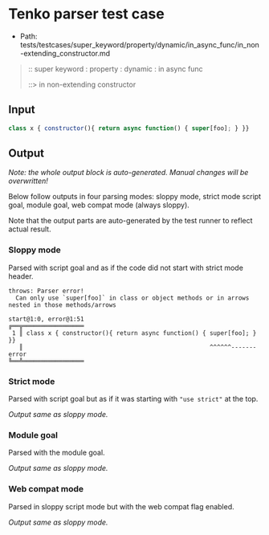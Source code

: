 # Tenko parser test case

- Path: tests/testcases/super_keyword/property/dynamic/in_async_func/in_non-extending_constructor.md

> :: super keyword : property : dynamic : in async func
>
> ::> in non-extending constructor

## Input

`````js
class x { constructor(){ return async function() { super[foo]; } }}
`````

## Output

_Note: the whole output block is auto-generated. Manual changes will be overwritten!_

Below follow outputs in four parsing modes: sloppy mode, strict mode script goal, module goal, web compat mode (always sloppy).

Note that the output parts are auto-generated by the test runner to reflect actual result.

### Sloppy mode

Parsed with script goal and as if the code did not start with strict mode header.

`````
throws: Parser error!
  Can only use `super[foo]` in class or object methods or in arrows nested in those methods/arrows

start@1:0, error@1:51
╔══╦═════════════════
 1 ║ class x { constructor(){ return async function() { super[foo]; } }}
   ║                                                    ^^^^^^------- error
╚══╩═════════════════

`````

### Strict mode

Parsed with script goal but as if it was starting with `"use strict"` at the top.

_Output same as sloppy mode._

### Module goal

Parsed with the module goal.

_Output same as sloppy mode._

### Web compat mode

Parsed in sloppy script mode but with the web compat flag enabled.

_Output same as sloppy mode._
